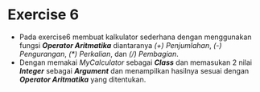 # Exercise 6

* Pada exercise6 membuat kalkulator sederhana dengan menggunakan fungsi **_Operator Aritmatika_** diantaranya _(+) Penjumlahan_, _(-) Pengurangan_, _(*) Perkalian_, dan _(/) Pembagian_.
* Dengan memakai _MyCalculator_ sebagai **_Class_**  dan memasukan 2 nilai **_Integer_** sebagai **_Argument_** dan menampilkan hasilnya sesuai dengan **_Operator Aritmatika_** yang ditentukan. 